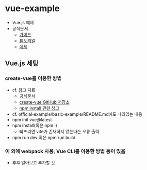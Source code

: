 # vue-example
- Vue.js 예제
- 공식문서
  - [가이드](https://v3-docs.vuejs-korea.org/guide/introduction.html)
  - [튜토리얼](https://v3-docs.vuejs-korea.org/tutorial/#step-1)
  - [예제](https://v3-docs.vuejs-korea.org/examples/#hello-world)

## Vue.js 세팅

### create-vue를 이용한 방법
- cf. 참고 자료
  - [공식문서](https://v3-docs.vuejs-korea.org/guide/quick-start.html)
  - [create-vue GitHub 저장소](https://github.com/vuejs/create-vue)
  - [npm install 관련 참고](https://dev.to/carlosjuniordev/vite-is-not-recognized-as-an-internal-or-external-command-41an)
- cf. official-example/basic-example/README.md에도 나와있는 내용
- npm init vue@latest
- npm install(혹은 npm i)
  - 빠뜨리면 vite가 존재하지 않는다는 오류 출력
- npm run dev 혹은 npm run build

### 이 외에 webpack 사용, Vue CLI를 이용한 방법 등이 있음
- 추후 알아보고 추가할 것
